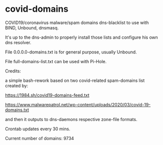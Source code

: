 # covid-domains

COVID19/coronavirus malware/spam domains dns-blacklist to use with BIND, Unbound, dnsmasq.

It's up to the dns-admin to properly install those lists and configure his own dns resolver.

File 0.0.0.0-domains.txt is for general purpose, usually Unbound.

File full-domains-list.txt can be used with Pi-Hole.



Credits:

a simple bash-rework based on two covid-related spam-domains list created by:

https://1984.sh/covid19-domains-feed.txt

https://www.malwarepatrol.net/wp-content/uploads/2020/03/covid-19-domains.txt

and then it outputs to dns-daemons respective zone-file formats.

Crontab updates every 30 mins.

Current number of domains: 9734
